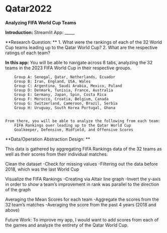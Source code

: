 # Qatar2022
**Analyzing FIFA World Cup Teams**

**Introduction:**
Streamlit App: _____

**Research Question: **
	1. What were the rankings of each of the 32 World Cup teams leading up to the Qatar World Cup?
	2. What are the respective ratings of each team? 

**In this app:**
You will be able to navigate across 8 tabs, analyzing the 32 teams in the 2023 FIFA World Cup in their respective groups.
	
		Group A: Senegal, Qatar, Netherlands, Ecuador
		Group B: Iran, England, USA, Wales
		Group C: Argentina, Saudi Arabia, Mexico, Poland
		Group D: Denmark, Tunisia, France, Australia
		Group E: Germany, Japan, Spin, Costa Rica
		Group F: Morocco, Croatia, Belgium, Canada
		Group G: Switzerland, Cameroon, Brazil, Serbia
		Group H: Uruguay, South Korea Portugal, Ghana


	From there, you will be able to analyze the following from each team:
		FIFA Rankings over leading up to the Qatar World Cup
		Goalkeeper, Defensive, Midfield, and Offensive Scores

**Data/Operation Abstraction Design: **

This data is gathered by aggregating FIFA Rankings data of the 32 teams as well as their scores from their individual matches.

Clean the dataset
	-Check for missing values
	-Filtering out the data before 2018, which was the last World Cup

Visualize the FIFA Rankings
	-Creating via Altair line graph
	-Invert the y-axis in order to show a team’s improvement in rank was 		parallel to the direction of the graph

Averaging the Mean Scores for each team 
	-Aggregate the scores from the 32 team’s matches
	-Averaging the score from the past 4 years (2018 and above)

Future Work: 
To improve my app, I would want to add scores from each of the games and analyze the entirety of the Qatar World Cup.
